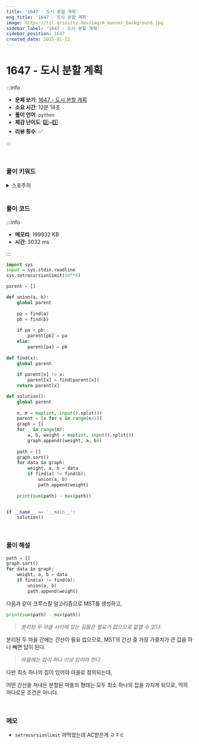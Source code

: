 ```yaml
---
title: '1647 - 도시 분할 계획'
eng_title: '1647 - 도시 분할 계획'
image: https://til.qriosity.dev/img/m_banner_background.jpg
sidebar_label: '1647 - 도시 분할 계획'
sidebar_position: 1647
created_date: 2025-01-22
---
```


# 1647 - 도시 분할 계획

:::info

- **문제 보기**: [1647 - 도시 분할 계획](https://www.acmicpc.net/problem/1647)
- **소요 시간**: 12분 14초
- **풀이 언어**: `python`
- **체감 난이도**: 2️⃣~3️⃣
- **리뷰 횟수**: ✅

:::

<br />

### 풀이 키워드

<details>
<summary>스포주의</summary>

`그래프` `최소스패닝트리` `유니온파인드`

</details>

<br />

### 풀이 코드

:::info

- **메모리**: 199932 KB
- **시간**: 3032 ms

:::

```python
import sys
input = sys.stdin.readline
sys.setrecursionlimit(10**6)

parent = []

def union(a, b):
    global parent
    
    pa = find(a)
    pb = find(b)
    
    if pa < pb:
        parent[pb] = pa
    else:
        parent[pa] = pb
    
def find(x):
    global parent
    
    if parent[x] != x:
        parent[x] = find(parent[x])
    return parent[x]

def solution():
    global parent
    
    n, m = map(int, input().split())
    parent = [x for x in range(n+1)]
    graph = []
    for _ in range(m):
        a, b, weight = map(int, input().split())
        graph.append((weight, a, b))
        
    path = []
    graph.sort()
    for data in graph:
        weight, a, b = data
        if find(a) != find(b):
            union(a, b)
            path.append(weight)
    
    print(sum(path) - max(path))


if __name__ == '__main__':
    solution()
```

<br />

### 풀이 해설

```python
path = []
graph.sort()
for data in graph:
    weight, a, b = data
    if find(a) != find(b):
        union(a, b)
        path.append(weight)
```

다음과 같이 크루스칼 알고리즘으로 MST를 생성하고,

```python
print(sum(path) - max(path))
```

> *분리된 두 마을 사이에 있는 길들은 필요가 없으므로 없앨 수 있다.*

분리된 두 마을 간에는 간선이 필요 없으므로, MST의 간선 중 가장 가중치가 큰 값을 하나 빼면 답이 된다.

> *마을에는 집이 하나 이상 있어야 한다.*

다만 최소 하나의 집이 있어야 마을로 정의되는데,

어떤 간선을 쳐내든 분할된 마을의 형태는 모두 최소 하나의 집을 가지게 되므로, 딱히 까다로운 조건은 아니다.

<br />

### 메모

- `setrecursionlimit` 까먹었는데 AC받은게 ㄹㅈㄷ